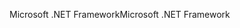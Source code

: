 <span data-ttu-id="6b690-101">Microsoft .NET Framework</span><span class="sxs-lookup"><span data-stu-id="6b690-101">Microsoft .NET Framework</span></span>